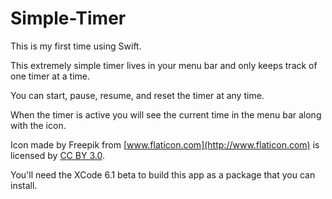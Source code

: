Simple-Timer
============

This is my first time using Swift.

This extremely simple timer lives in your menu bar and only keeps track of one timer at a time.

You can start, pause, resume, and reset the timer at any time.

When the timer is active you will see the current time in the menu bar along with the icon.

Icon made by Freepik from [www.flaticon.com](http://www.flaticon.com) is licensed by [CC BY 3.0](http://creativecommons.org/licenses/by/3.0/).

You'll need the XCode 6.1 beta to build this app as a package that you can install.